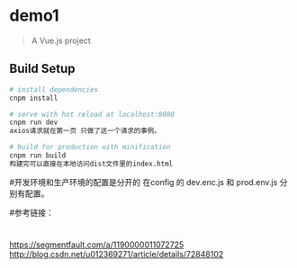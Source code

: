 # demo1

> A Vue.js project

## Build Setup

``` bash
# install dependencies
cnpm install

# serve with hot reload at localhost:8080
cnpm run dev
axios请求就在第一页 只做了这一个请求的事例。 

# build for production with minification
cnpm run build
构建完可以直接在本地访问dist文件里的index.html  


```
#开发环境和生产环境的配置是分开的  在config 的   dev.enc.js 和 prod.env.js 分别有配置。


#参考链接：
#
https://segmentfault.com/a/1190000011072725
http://blog.csdn.net/u012369271/article/details/72848102
